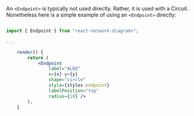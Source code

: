 
An `<Endpoint>` is typically not used directly. Rather, it is used with a Circuit. Nonetheless here is a simple example of using an `<Endpoint>` directly:

```jsx

import { Endpoint } from "react-network-diagrams";

...

    render() {
        return (
            <Endpoint
                label="ALBQ"
                x={x} y={y}
                shape="circle"
                style={styles.endpoint}
                labelPosition="top"
                radius={10} />
        );
    }

```

